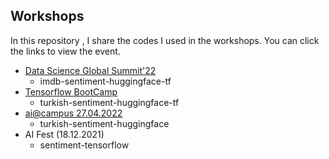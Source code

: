## Workshops
In this repository , I share the codes I used in the workshops. You can click the links to view the event.

* [Data Science Global Summit'22](https://www.youtube.com/watch?v=aGXaOLCaBjU)
  * imdb-sentiment-huggingface-tf
* [Tensorflow BootCamp](https://www.youtube.com/watch?v=tFzSqW-I_G4)
  * turkish-sentiment-huggingface-tf 
* [ai@campus 27.04.2022](https://www.youtube.com/watch?v=cROZE_r0E0E)
  * turkish-sentiment-huggingface
* AI Fest (18.12.2021)
  * sentiment-tensorflow
